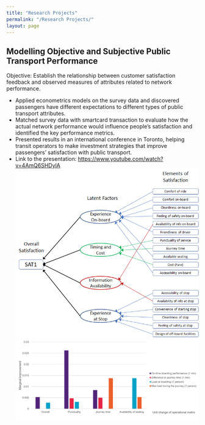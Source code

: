 ```yaml
---
title: "Research Projects"
permalink: "/Research Projects/"
layout: page
---
```


## Modelling Objective and Subjective Public Transport Performance

Objective: Establish the relationship between customer satisfaction feedback and observed measures of attributes related to network performance.

 - Applied econometrics models on the survey data and discovered passengers have different expectations to different types of public transport attributes. 
 - Matched survey data with smartcard transaction to evaluate how the actual network performance would influence people’s satisfaction and identified the key performance metrics.
 - Presented results in an international conference in Toronto, helping transit operators to make investment strategies that improve passengers’ satisfaction with public transport. 
 - Link to the presentation: https://www.youtube.com/watch?v=4AmQ6SHDylA
 ![image](https://github.com/yintianwei1105/yintianwei1105.github.io/blob/master/image/LATENT%20FACTOR.png)
 ![image](https://github.com/yintianwei1105/yintianwei1105.github.io/blob/master/image/sat_result.png)
